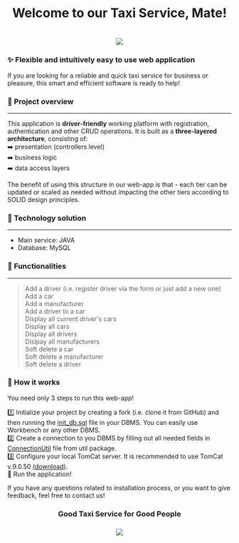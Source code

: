 
<h1 align="center">Welcome to our Taxi Service, Mate!</h1>
<h1 align="center"><img src="/Users/romanova/Downloads/main1.png"/></h1>


### ✨ Flexible and intuitively easy to use web application

If you are looking for a reliable and quick taxi service for business or pleasure, 
this smart and efficient software is ready to help!

### 🚕  Project overview

---
This application is **driver-friendly** working platform with registration, authentication and other CRUD operations. 
It is built as a **three-layered architecture**, consisting of:</br>
➡️  presentation (controllers level)</br>
➡️  business logic</br>
➡️  data access layers</br>

The benefit of using this structure in our web-app is that - each tier can be updated or scaled as needed without impacting the other tiers according to SOLID design principles.
### 🚀 Technology solution

---
* Main service: JAVA
* Database: MySQL

### 🔎 Functionalities

---
> Add a driver (i.e. register driver via the form or just add a new one)</br>
> Add a car</br>
> Add a manufacturer</br>
> Add a driver to a car</br>
> Display all current driver's cars</br>
> Display all cars</br>
> Display all drivers</br>
> Dislpay all manufacturers</br>
> Soft delete a car</br>
> Soft delete a manufacturer</br>
> Soft delete a driver</br>


### 🔅 How it works

You need only 3 steps to run this web-app!</br>

1️⃣ Initialize your project by creating a fork (i.e. clone it from GitHub) and then running the [init_db.sql](src/main/resources/init_db.sql) file in your DBMS. 
You can easily use Workbench or any other DBMS.</br>
2️⃣ Create a connection to you DBMS by filling out all needed fields in [ConnectionUtil](src/main/java/taxi/util/ConnectionUtil.java) file from util package.</br>
3️⃣ Configure your local TomCat server. It is recommended to use TomCat v.9.0.50 [(download)](https://archive.apache.org/dist/tomcat/tomcat-9/v9.0.50/).</br>
🎉 Run the application!

If you have any questions related to installation process, or you want to give feedback,  feel free to contact us!


<h3 align="center">Good Taxi Service for Good People</h3>
<h3 align="center"><img src="/Users/romanova/Downloads/main2.png"/></h3>
